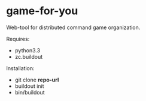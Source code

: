 game-for-you
============

Web-tool for distributed command game organization.

Requires:
 * python3.3
  * zc.buildout

Installation:
 * git clone **repo-url**
 * buildout init 
 * bin/buildout
